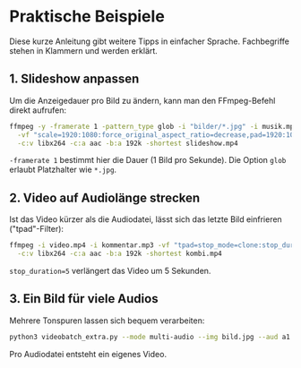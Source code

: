 # Praktische Beispiele

Diese kurze Anleitung gibt weitere Tipps in einfacher Sprache. Fachbegriffe stehen in Klammern und werden erklärt.

## 1. Slideshow anpassen

Um die Anzeigedauer pro Bild zu ändern, kann man den FFmpeg-Befehl direkt aufrufen:

```bash
ffmpeg -y -framerate 1 -pattern_type glob -i "bilder/*.jpg" -i musik.mp3 \
  -vf "scale=1920:1080:force_original_aspect_ratio=decrease,pad=1920:1080:(ow-iw)/2:(oh-ih)/2" \
  -c:v libx264 -c:a aac -b:a 192k -shortest slideshow.mp4
```

`-framerate 1` bestimmt hier die Dauer (1 Bild pro Sekunde). Die Option `glob` erlaubt Platzhalter wie `*.jpg`.

## 2. Video auf Audiolänge strecken

Ist das Video kürzer als die Audiodatei, lässt sich das letzte Bild einfrieren ("tpad"-Filter):

```bash
ffmpeg -i video.mp4 -i kommentar.mp3 -vf "tpad=stop_mode=clone:stop_duration=5" \
  -c:v libx264 -c:a aac -b:a 192k -shortest kombi.mp4
```

`stop_duration=5` verlängert das Video um 5 Sekunden.

## 3. Ein Bild für viele Audios

Mehrere Tonspuren lassen sich bequem verarbeiten:

```bash
python3 videobatch_extra.py --mode multi-audio --img bild.jpg --aud a1.mp3 a2.mp3 a3.mp3 --out output
```

Pro Audiodatei entsteht ein eigenes Video.
